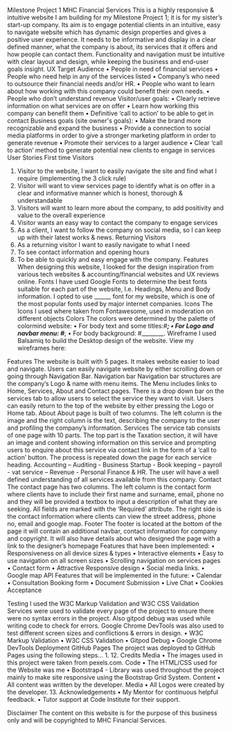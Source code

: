 Milestone Project 1 MHC Financial Services
This is a highly responsive & intuitive website I am building for my Milestone Project 1; it is for my sister’s start-up company. Its aim is to engage potential clients in an intuitive, easy to navigate website which has dynamic design properties and gives a positive user experience.
It needs to be informative and display in a clear defined manner, what the company is about, its services that it offers and how people can contact them. Functionality and navigation must be intuitive with clear layout and design, while keeping the business and end-user goals insight.
UX
Target Audience
•	People in need of financial services
•	People who need help in any of the services listed
•	Company’s who need to outsource their financial needs and/or HR.
•	People who want to learn about how working with this company could benefit their own needs.
•	People who don’t understand revenue 
Visitor/user goals:
•	Clearly retrieve information on what services are on offer
•	Learn how working this company can benefit them
•	Definitive ‘call to action’ to be able to get in contact
Business goals (site owner's goals):
•	Make the brand more recognizable and expand the business
•	Provide a connection to social media platforms in order to give a stronger marketing platform in order to generate revenue
•	Promote their services to a larger audience
•	Clear ‘call to action’ method to generate potential new clients to engage in services
User Stories
First time Visitors
1.	Visitor to the website, I want to easily navigate the site and find what I require (implementing the 3 click rule)
2.	Visitor will want to view services page to identify what is on offer in a clear and informative manner which is honest, thorough & understandable
3.	Visitors will want to learn more about the company, to add positivity and value to the overall experience 
4.	Visitor wants an easy way to contact the company to engage services
5.	As a client, I want to follow the company on social media, so I can keep up with their latest works & news.
Returning Visitors
1.	As a returning visitor I want to easily navigate to what I need
2.	To see contact information and opening hours
3.	To be able to quickly and easy engage with the company.
Features
When designing this website, I looked for the design inspiration from various tech websites & accounting/financial websites and UX reviews online.
Fonts
I have used Google Fonts to determine the best fonts suitable for each part of the website, I.e. Headings, Menu and Body information.
I opted to use ______ font for my website, which is one of the most popular fonts used by major internet companies.
Icons
The Icons I used where taken from Fontawesome, used in moderation on different objects
Colors
The colors were determined by the palette of colormind website:
•	For body text and some titles:#_______;
•	For Logo and navbar menu: #_______;
•	For body background: #________.
Wireframe
I used Balsamiq to build the Desktop design of the website. View my wireframes here:

Features
The website is built with 5 pages. It makes website easier to load and navigate. Users can easily navigate website by either scrolling down or going through Navigation Bar.
Navigation bar
Navigation bar structures are the company’s Logo & name with menu items. The Menu includes links to Home, Services, About and Contact pages. There is a drop down bar on the services tab to allow users to select the service they want to visit. Users can easily return to the top of the website by either pressing the Logo or Home tab.
About
About page is built of two columns. The left column is the image and the right column is the text, describing the company to the user and profiling the company’s information.
Services
The service tab consists of one page with 10 parts. The top part is the Taxation section, it will have an image and content showing information on this service and prompting users to enquire about this service via contact link in the form of a ‘call to action’ button. The process is repeated down the page for each service heading. Accounting – Auditing - Business Startup - Book keeping – payroll - vat service – Revenue - Personal Finance & HR. The user will have a well defined understanding of all services available from this company.
Contact
The contact page has two columns. The left column is the contact form where clients have to include their first name and surname, email, phone no and they will be provided a textbox to input a description of what they are seeking. All fields are marked with the ‘Required’ attribute.
The right side is the contact information where clients can view the street address, phone no, email and google map.
Footer
The footer is located at the bottom of the page it will contain an additional navbar, contact information for company and copyright. It will also have details about who designed the page with a link to the designer’s homepage
Features that have been implemented:
•	Responsiveness on all device sizes & types
•	Interactive elements
•	Easy to use navigation on all screen sizes
•	Scrolling navigation on services pages
•	Contact form
•	Attractive Responsive design
•	Social media links.
•	Google map API
Features that will be implemented in the future:
•	Calendar
•	Consultation Booking form
•	Document Submission
•	Live Chat
•	Cookies Acceptance

Testing
I used the W3C Markup Validation and W3C CSS Validation Services were used to validate every page of the project to ensure there were no syntax errors in the project. Also gitpod debug was used while writing code to check for errors. Google Chrome DevTools was also used to test different screen sizes and conflictions & errors in design.
•	W3C Markup Validation 
•	W3C CSS Validation
•	Gitpod Debug 
•	Google Chrome DevTools
Deployment
GitHub Pages
The project was deployed to GitHub Pages using the following steps...
1.
12. Credits
Media
•	The images used in this project were taken from pexels.com.
Code
•	The HTML/CSS used for the Website was me
•	Bootstrap4 - Library was used throughout the project mainly to make site responsive using the Bootstrap Grid System.
Content
•	All content was written by the developer.
Media
•	All Logos were created by the developer.
13. Acknowledgements
•	My Mentor for continuous helpful feedback.
•	Tutor support at Code Institute for their support.

Disclaimer
The content on this website is for the purpose of this business only and will be copyrighted to MHC Financial Services.

